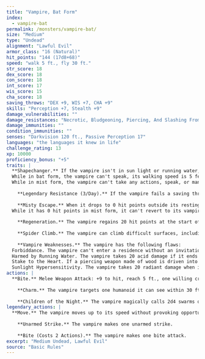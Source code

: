```yaml
---
title: "Vampire, Bat Form"
index:
  - vampire-bat
permalink: /monsters/vampire-bat/
size: "Medium"
type: "Undead"
alignment: "Lawful Evil"
armor_class: "16 (Natural)"
hit_points: "144 (17d8+68)"
speed: "walk 5 ft., fly 30 ft."
str_score: 18
dex_score: 18
con_score: 18
int_score: 17
wis_score: 15
cha_score: 18
saving_throws: "DEX +9, WIS +7, CHA +9"
skills: "Perception +7, Stealth +9"
damage_vulnerabilities: ""
damage_resistances: "Necrotic, Bludgeoning, Piercing, And Slashing From Nonmagical Weapons"
damage_immunities: ""
condition_immunities: ""
senses: "Darkvision 120 ft., Passive Perception 17"
languages: "the languages it knew in life"
challenge_rating: 13
xp: 10000
proficiency_bonus: "+5"
traits: |
  **Shapechanger.** If the vampire isn't in sun light or running water, it can use its action to polymorph into a Tiny bat or a Medium cloud of mist, or back into its true form.
  While in bat form, the vampire can't speak, its walking speed is 5 feet, and it has a flying speed of 30 feet. Its statistics, other than its size and speed, are unchanged. Anything it is wearing transforms with it, but nothing it is carrying does. It reverts to its true form if it dies.
  While in mist form, the vampire can't take any actions, speak, or manipulate objects. It is weightless, has a flying speed of 20 feet, can hover, and can enter a hostile creature's space and stop there. In addition, if air can pass through a space, the mist can do so without squeezing, and it can't pass through water. It has advantage on Strength, Dexterity, and Constitution saving throws, and it is immune to all nonmagical damage, except the damage it takes from sunlight.
    
    **Legendary Resistance (3/Day).** If the vampire fails a saving throw, it can choose to succeed instead.
    
    **Misty Escape.** When it drops to 0 hit points outside its resting place, the vampire transforms into a cloud of mist (as in the Shapechanger trait) instead of falling unconscious, provided that it isn't in sunlight or running water. If it can't transform, it is destroyed.
  While it has 0 hit points in mist form, it can't revert to its vampire form, and it must reach its resting place within 2 hours or be destroyed. Once in its resting place, it reverts to its vampire form. It is then paralyzed until it regains at least 1 hit point. After spending 1 hour in its resting place with 0 hit points, it regains 1 hit point.
    
    **Regeneration.** The vampire regains 20 hit points at the start of its turn if it has at least 1 hit point and isn't in sunlight or running water. If the vampire takes radiant damage or damage from holy water, this trait doesn't function at the start of the vampire's next turn.
    
    **Spider Climb.** The vampire can climb difficult surfaces, including upside down on ceilings, without needing to make an ability check.
    
    **Vampire Weaknesses.** The vampire has the following flaws:
  Forbiddance. The vampire can't enter a residence without an invitation from one of the occupants.
  Harmed by Running Water. The vampire takes 20 acid damage if it ends its turn in running water.
  Stake to the Heart. If a piercing weapon made of wood is driven into the vampire's heart while the vampire is incapacitated in its resting place, the vampire is paralyzed until the stake is removed.
  Sunlight Hypersensitivity. The vampire takes 20 radiant damage when it starts its turn in sunlight. While in sunlight, it has disadvantage on attack rolls and ability checks.
actions: |
  **Bite.** Melee Weapon Attack: +9 to hit, reach 5 ft., one willing creature, or a creature that is grappled by the vampire, incapacitated, or restrained. Hit: 7 (1d6 + 4) piercing damage plus 10 (3d6) necrotic damage. The target's hit point maximum is reduced by an amount equal to the necrotic damage taken, and the vampire regains hit points equal to that amount. The reduction lasts until the target finishes a long rest. The target dies if this effect reduces its hit point maximum to 0. A humanoid slain in this way and then buried in the ground rises the following night as a vampire spawn under the vampire's control.
    
    **Charm.** The vampire targets one humanoid it can see within 30 ft. of it. If the target can see the vampire, the target must succeed on a DC 17 Wisdom saving throw against this magic or be charmed by the vampire. The charmed target regards the vampire as a trusted friend to be heeded and protected. Although the target isn't under the vampire's control, it takes the vampire's requests or actions in the most favorable way it can, and it is a willing target for the vampire's bit attack. Each time the vampire or the vampire's companions do anything harmful to the target, it can repeat the saving throw, ending the effect on itself on a success. Otherwise, the effect lasts 24 hours or until the vampire is destroyed, is on a different plane of existence than the target, or takes a bonus action to end the effect.
    
    **Children of the Night.** The vampire magically calls 2d4 swarms of bats or rats, provided that the sun isn't up. While outdoors, the vampire can call 3d6 wolves instead. The called creatures arrive in 1d4 rounds, acting as allies of the vampire and obeying its spoken commands. The beasts remain for 1 hour, until the vampire dies, or until the vampire dismisses them as a bonus action.  
legendary_actions: |
  **Move.** The vampire moves up to its speed without provoking opportunity attacks.
    
    **Unarmed Strike.** The vampire makes one unarmed strike.
    
    **Bite (Costs 2 Actions).** The vampire makes one bite attack.
excerpt: "Medium Undead, Lawful Evil"
source: "Basic Rules"
---
```

